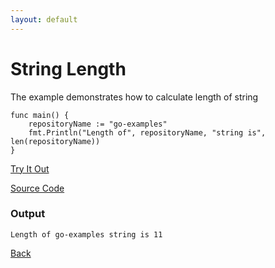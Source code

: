 ```yaml
---
layout: default
---
```


# String Length

The example demonstrates how to calculate length of string

```
func main() {
	repositoryName := "go-examples"
	fmt.Println("Length of", repositoryName, "string is", len(repositoryName))
}
```
<a href='https://play.golang.org/p/ah2oqRSXvcM' target='_blank'>Try It Out</a>

[Source Code](https://github.com/sagar-jadhav/go-examples/blob/master/src/string-length.go)

### Output

```
Length of go-examples string is 11
```

[Back](./)
